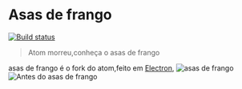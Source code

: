 # Asas de frango

[![Build status](https://dev.azure.com/github/Atom/_apis/build/status/Atom%20Production%20Branches?branchName=master)](https://dev.azure.com/github/Atom/_build/latest?definitionId=32&branchName=master)

> Atom morreu,conheça o asas de frango

asas de frango é o fork do atom,feito em [Electron](https://github.com/electron/electron),
![asas de frango](https://github.com/user-attachments/assets/4eed982a-8f36-470b-b41d-665f1ffa333d)
![Antes do asas de frango](https://user-images.githubusercontent.com/378023/49132478-f4b77680-f31f-11e8-9e10-e8454d8d9b7e.png)


